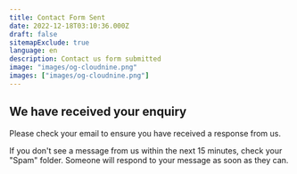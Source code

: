 ```yaml
---
title: Contact Form Sent
date: 2022-12-18T03:10:36.000Z
draft: false
sitemapExclude: true
language: en
description: Contact us form submitted
image: "images/og-cloudnine.png"
images: ["images/og-cloudnine.png"]
---
```


## We have received your enquiry

Please check your email to ensure you have received a response from us. 

If you don't see a message from us within the next 15 minutes, check your "Spam" folder. Someone will respond to your message as soon as they can.
